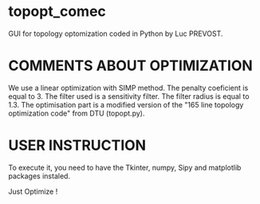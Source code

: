 # topopt_comec

GUI for topology optomization coded in Python by Luc PREVOST.

COMMENTS ABOUT OPTIMIZATION
===========================
We use a linear optimization with SIMP method. The penalty coeficient is equal to 3.
The filter used is a sensitivity filter. The filter radius is equal to 1.3.
The optimisation part is a modified version of the "165 line topology optimization code" from DTU (topopt.py).

USER INSTRUCTION
================
To execute it, you need to have the Tkinter, numpy, Sipy and matplotlib packages instaled.

Just Optimize !
